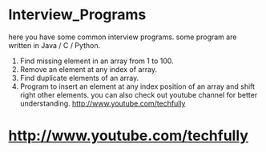 # Interview_Programs

here you have some common interview programs. some program are written in Java / C / Python.

1. Find missing element in an array from 1 to 100.
2. Remove an element at any index of array.
3. Find duplicate elements of an array.
4. Program to insert an element at any index position of an array and shift right other elements.
you can also check out youtube channel for better understanding.
http://www.youtube.com/techfully
# http://www.youtube.com/techfully
